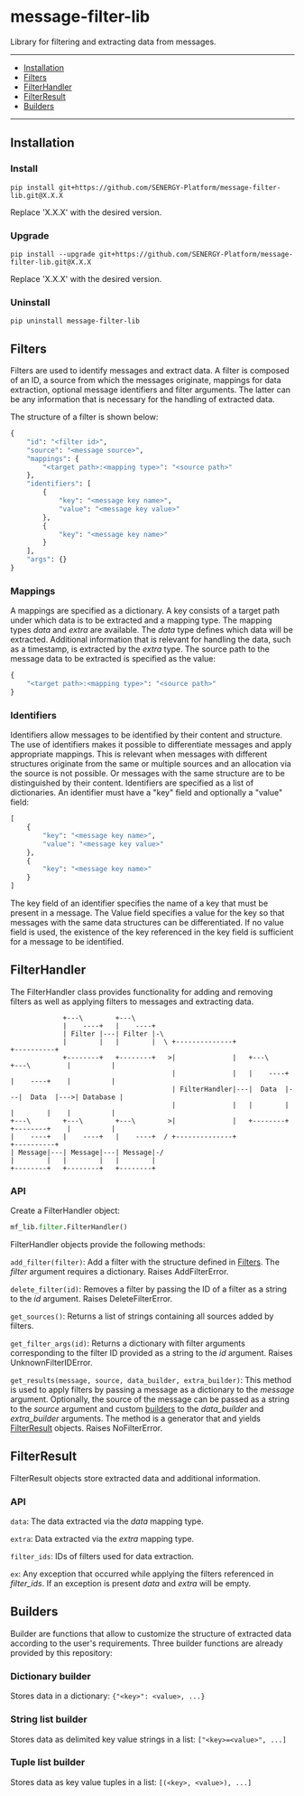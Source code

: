 message-filter-lib
================

Library for filtering and extracting data from messages.

---

+ [Installation](#installation)
+ [Filters](#filters)
+ [FilterHandler](#filterhandler)
+ [FilterResult](#Filterresult)
+ [Builders](#builders)

---

## Installation

### Install

`pip install git+https://github.com/SENERGY-Platform/message-filter-lib.git@X.X.X`

Replace 'X.X.X' with the desired version.

### Upgrade

`pip install --upgrade git+https://github.com/SENERGY-Platform/message-filter-lib.git@X.X.X`

Replace 'X.X.X' with the desired version.

### Uninstall

`pip uninstall message-filter-lib`

## Filters

Filters are used to identify messages and extract data.
A filter is composed of an ID, a source from which the messages originate, mappings for data extraction, optional message identifiers and filter arguments.
The latter can be any information that is necessary for the handling of extracted data.

The structure of a filter is shown below:

```python
{
    "id": "<filter id>",
    "source": "<message source>",
    "mappings": {
        "<target path>:<mapping type>": "<source path>"
    },
    "identifiers": [
        {
            "key": "<message key name>",
            "value": "<message key value>"
        },
        {
            "key": "<message key name>"
        }
    ],
    "args": {}
}
```

### Mappings

A mappings are specified as a dictionary. A key consists of a target path under which data is to be extracted and a mapping type.
The mapping types _data_ and _extra_ are available. The _data_ type defines which data will be extracted. 
Additional information that is relevant for handling the data, such as a timestamp, is extracted by the _extra_ type.
The source path to the message data to be extracted is specified as the value:

```python
{
    "<target path>:<mapping type>": "<source path>"
}
```

### Identifiers

Identifiers allow messages to be identified by their content and structure. 
The use of identifiers makes it possible to differentiate messages and apply appropriate mappings.
This is relevant when messages with different structures originate from the same or multiple sources and an allocation via the source is not possible. 
Or messages with the same structure are to be distinguished by their content.
Identifiers are specified as a list of dictionaries. An identifier must have a "key" field and optionally a "value" field:

```python
[
    {
        "key": "<message key name>",
        "value": "<message key value>"
    },
    {
        "key": "<message key name>"
    }
]
```

The key field of an identifier specifies the name of a key that must be present in a message.
The Value field specifies a value for the key so that messages with the same data structures can be differentiated.
If no value field is used, the existence of the key referenced in the key field is sufficient for a message to be identified.

## FilterHandler

The FilterHandler class provides functionality for adding and removing filters as well as applying filters to messages and extracting data.

                 +---\        +---\                                                                    
                 |    ----+   |    ----+                                                               
                 | Filter |---| Filter |-\                                                             
                 |        |   |        |  \ +--------------+                              +----------+
                 +--------+   +--------+   >|              |   +---\        +---\         |          |
                                            |              |   |    ----+   |    ----+    |          |
                                            | FilterHandler|---|  Data  |---|  Data  |--->| Database |
                                            |              |   |        |   |        |    |          |
    +---\        +---\        +---\        >|              |   +--------+   +--------+    |          |
    |    ----+   |    ----+   |    ----+  / +--------------+                              +----------+
    | Message|---| Message|---| Message|-/                                                             
    |        |   |        |   |        |                                                               
    +--------+   +--------+   +--------+                                                               

### API

Create a FilterHandler object:

```python
mf_lib.filter.FilterHandler()
```

FilterHandler objects provide the following methods:

`add_filter(filter)`: Add a filter with the structure defined in [Filters](#filters). The _filter_ argument requires a dictionary.
Raises AddFilterError.

`delete_filter(id)`: Removes a filter by passing the ID of a filter as a string to the _id_ argument.
Raises DeleteFilterError.

`get_sources()`: Returns a list of strings containing all sources added by filters.

`get_filter_args(id)`: Returns a dictionary with filter arguments corresponding to the filter ID provided as a string to the _id_ argument.
Raises UnknownFilterIDError.

`get_results(message, source, data_builder, extra_builder)`: This method is used to apply filters by passing a message as a dictionary to the _message_ argument. 
Optionally, the source of the message can be passed as a string to the _source_ argument and custom [builders](#builders) to the _data_builder_ and _extra_builder_ arguments.
The method is a generator that and yields [FilterResult](#Filterresult) objects.
Raises NoFilterError.

## FilterResult

FilterResult objects store extracted data and additional information.

### API

`data`: The data extracted via the _data_ mapping type.

`extra`: Data extracted via the _extra_ mapping type.

`filter_ids`: IDs of filters used for data extraction.

`ex`: Any exception that occurred while applying the filters referenced in _filter_ids_. If an exception is present _data_ and _extra_ will be empty.

## Builders

Builder are functions that allow to customize the structure of extracted data according to the user's requirements.
Three builder functions are already provided by this repository:

### Dictionary builder

Stores data in a dictionary: `{"<key>": <value>, ...}`

### String list builder

Stores data as delimited key value strings in a list: `["<key>=<value>", ...]`

### Tuple list builder

Stores data as key value tuples in a list: `[(<key>, <value>), ...]`